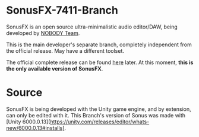 # SonusFX-7411-Branch
SonusFX is an open source ultra-minimalistic audio editor/DAW, being developed by [NOBODY Team](https://github.com/NOBODY-Team).

This is the main developer's separate branch, completely independent from the official release. May have a different toolset.

The official complete release can be found [here](https://github.com/NOBODY-Team/SonusFX) later. At this moment, **this is the only available version of SonusFX**.

# Source
SonusFX is being developed with the Unity game engine, and by extension, can only be edited with it. This Branch's version of Sonus was made with [Unity 6000.0.13](https://unity.com/releases/editor/whats-new/6000.0.13#installs].
